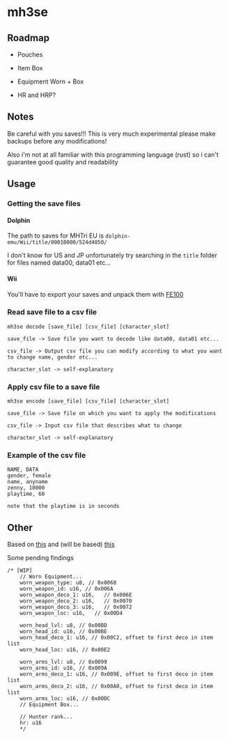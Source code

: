 # mh3se

## Roadmap
+ Pouches
* Item Box
+ Equipment Worn + Box
* HR and HRP?

## Notes

Be careful with you saves!!! This is very much experimental please make backups before any modifications!

Also i'm not at all familiar with this programming language (rust) so i can't guarantee good quality and readability

## Usage

### Getting the save files

#### Dolphin
The path to saves for MHTri EU is `dolphin-emu/Wii/title/00010000/524d4850/`

I don't know for US and JP unfortunately try searching in the `title` folder for files named data00, data01 etc...

#### Wii
You'll have to export your saves and unpack them with [FE100](https://www.wiibrew.org/wiki/FE100)

### Read save file to a csv file
```
mh3se decode [save_file] [csv_file] [character_slot]

save_file -> Save file you want to decode like data00, data01 etc...

csv_file -> Output csv file you can modify according to what you want to change name, gender etc...

character_slot -> self-explanatory
```

### Apply csv file to a save file
```
mh3se encode [save_file] [csv_file] [character_slot]

save_file -> Save file on which you want to apply the modifications

csv_file -> Input csv file that describes what to change

character_slot -> self-explanatory
```

### Example of the csv file
```
NAME, DATA
gender, female
name, anyname
zenny, 10000
playtime, 60

note that the playtime is in seconds
```

## Other

Based on [this](https://github.com/sepalani/MHTrIDA/tree/master/save) and (will be based) [this](https://github.com/sepalani/MH3DB)

Some pending findings

```
/* [WIP]
    // Worn Equipment...
    worn_weapon_type: u8, // 0x0068
    worn_weapon_id: u16, // 0x006A
    worn_weapon_deco_1: u16,   // 0x006E
    worn_weapon_deco_2: u16,   // 0x0070
    worn_weapon_deco_3: u16,   // 0x0072
    worn_weapon_loc: u16,   // 0x00D4

    worn_head_lvl: u8, // 0x00BD
    worn_head_id: u16, // 0x00BE
    worn_head_deco_1: u16, // 0x00C2, offset to first deco in item list
    worn_head_loc: u16, // 0x00E2

    worn_arms_lvl: u8, // 0x0099
    worn_arms_id: u16, // 0x009A
    worn_arms_deco_1: u16, // 0x009E, offset to first deco in item list
    worn_arms_deco_2: u16, // 0x00A0, offset to first deco in item list
    worn_arms_loc: u16, // 0x00DC
    // Equipment Box...

    // Hunter rank...
    hr: u16
    */
```